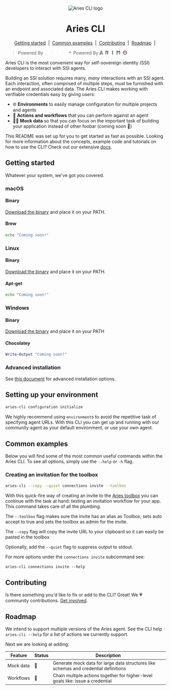 <p align="center">
  <br />
  <img
    alt="Aries CLI logo"
    src="https://github.com/animo/aries-cli/blob/ea9589cafa34a1375a7847995fcec2b000141b97/images/aries-cli.png"
    height="250px"
  />
</p>
<h1 align="center"><b>Aries CLI</b></h1>
<p align="center">
  <a href="#getting-started">Getting started</a> &nbsp;|&nbsp;
  <a href="#common-examples">Common examples</a> &nbsp;|&nbsp;
   <a href="#contributing">Contributing</a> &nbsp;|&nbsp;
    <a href="#roadmap">Roadmap</a> &nbsp;|&nbsp;
</p>

> Powered By <img src="./images/animo-logo-dark-background.png#gh-dark-mode-only" height="12px">
> Powered By <img src="./images/animo-logo-light-background.png#gh-light-mode-only" height="12px">

<!-- > Powered by &nbsp; <a href="https://animo.id" target="_blank" aria-label="Animo"><img

    alt="Animo Logo"
    src="images/animo-logo-dark-background.png#gh-dark-mode-only"
    height="12px"

/><img
    alt="Animo Logo"
    src="images/animo-logo-light-background.png#gh-light-mode-only"
    height="12px"
  /></a> -->

<!-- Add badges? -->

Aries CLI is the most convenient way for self-sovereign identity (SSI) developers to interact with SSI agents.

Building an SSI solution requires many, _many_ interactions with an SSI agent. Each interaction, often comprised of multiple steps, must be furnished with an endpoint and associated data. The Aries CLI makes working with verifiable credentials easy by giving users:

- 🌐 **Environments** to easily manage configuration for multiple projects and agents
- 🌟 **Actions and workflows** that you can perform against an agent
- 💅🏻 **Mock data** so that you can focus on the important task of building your application instead of other foobar (coming soon 🚧)

This README was set up for you to get started as fast as possible. Looking for more information about the concepts, example code and tutorials on how to use the CLI? Check out our extensive [docs](https://github.com/animo/aries-cli/pull/www.google.com).

## Getting started

Whatever your system, we've got you covered.

### macOS

#### Binary

[Download the binary](https://github.com/animo/aries-cli/releases) and place it on your PATH.

#### Brew

```sh
echo "Coming soon!"
```

### Linux

#### Binary

[Download the binary](https://github.com/animo/aries-cli/releases) and place it on your PATH.

#### Apt-get

```sh
echo "Coming soon!"
```

### Windows

#### Binary

[Download the binary](https://github.com/animo/aries-cli/releases) and place it on your PATH

#### Chocolatey

```powershell
Write-Output "Coming soon!"
```

### Advanced installation

See [this document](./docs/advanced_installation.md) for advanced installation options.

## Setting up your environment

```sh
aries-cli configuration initialize
```

We highly recommend using `environment`s to avoid the repetitive task of
specifying agent URLs. With this CLI you can get up and running with our
community agent as your default environment, or use your own agent.

## Common examples

Below you will find some of the most common useful commands within the Aries CLI. To see all options, simply use the `--help` or `-h` flag.

### Creating an invitation for the toolbox

```sh
aries-cli --copy --quiet connections invite --toolbox
```

With this quick-fire way of creating an invite to the [Aries toolbox](https://github.com/hyperledger/aries-toolbox) you can continue
with the task at hand: testing an invitation workflow for your app. This
command takes care of all the plumbing.

The `--toolbox` flag makes sure the invite has an alias as Toolbox, sets auto accept to true and sets the toolbox as admin for the invite.

The `--copy` flag will copy the invite URL to your clipboard so it can easily be pasted in the toolbox

Optionally, add the `--quiet` flag to suppress output to stdout.

For more options under the `connections invite` subcommand see:

```
aries-cli connections invite --help
```

## Contributing

Is there something you'd like to fix or add to the CLI? Great! We 💗 community
contributions. [Get involved](./docs/contributing.md).

## Roadmap

<!-- TODO: Add more details about the actions and features we support -->

We intend to support multiple versions of the Aries agent. See the CLI help `aries-cli --help` for a list of actions we currently support.

Next we are looking at adding:

| Feature   | Status | Description                                                                          |
| --------- | ------ | ------------------------------------------------------------------------------------ |
| Mock data | 🚧     | Generate mock data for large data structures like schemas and credential definitions |
| Workflows | 🚧     | Chain multiple actions together for higher-level goals like: issue a credential      |
